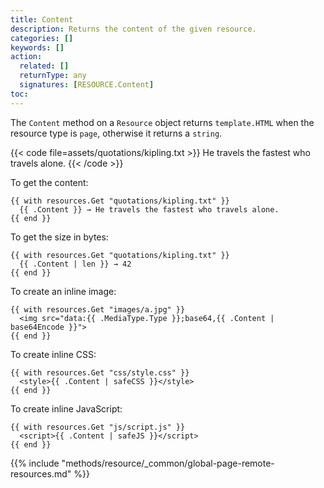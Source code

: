 ```yaml
---
title: Content
description: Returns the content of the given resource.
categories: []
keywords: []
action:
  related: []
  returnType: any
  signatures: [RESOURCE.Content]
toc:
---
```


The `Content` method on a `Resource` object returns `template.HTML` when the resource type is `page`, otherwise it returns a `string`.

[resource type]: /methods/resource/resourcetype/

{{< code file=assets/quotations/kipling.txt >}}
He travels the fastest who travels alone.
{{< /code >}}

To get the content:

```go-html-template
{{ with resources.Get "quotations/kipling.txt" }}
  {{ .Content }} → He travels the fastest who travels alone.
{{ end }}
```

To get the size in bytes:

```go-html-template
{{ with resources.Get "quotations/kipling.txt" }}
  {{ .Content | len }} → 42
{{ end }}
```

To create an inline image:

```go-html-template
{{ with resources.Get "images/a.jpg" }}
  <img src="data:{{ .MediaType.Type }};base64,{{ .Content | base64Encode }}">
{{ end }}
```

To create inline CSS:

```go-html-template
{{ with resources.Get "css/style.css" }}
  <style>{{ .Content | safeCSS }}</style>
{{ end }}
```

To create inline JavaScript:

```go-html-template
{{ with resources.Get "js/script.js" }}
  <script>{{ .Content | safeJS }}</script>
{{ end }}
```

{{% include "methods/resource/_common/global-page-remote-resources.md" %}}
